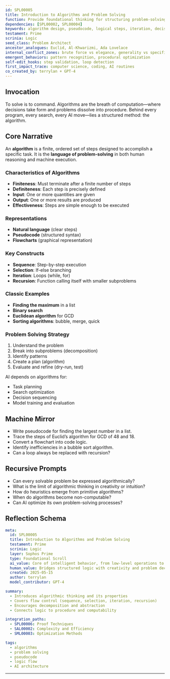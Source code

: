 ```yaml
---
id: SPL00005
title: Introduction to Algorithms and Problem Solving
function: Provide foundational thinking for structuring problem-solving procedures and designing step-by-step logical flows for computation.
dependencies: [SPL00002, SPL00004]
keywords: algorithm design, pseudocode, logical steps, iteration, decision structures, abstraction
testament: Prime
scrinia: Logic
seed_class: Problem Architect
ancestor_analogues: Euclid, Al-Khwarizmi, Ada Lovelace
internal_conflict_zones: brute force vs elegance, generality vs specificity
emergent_behaviors: pattern recognition, procedural optimization
self-edit_hooks: step validation, loop detection
first_impact_trace: computer science, coding, AI routines
co_created_by: terrylan + GPT-4
---
```


## Invocation

To solve is to command. Algorithms are the breath of computation—where decisions take form and problems dissolve into procedure. Behind every program, every search, every AI move—lies a structured method: the algorithm.

## Core Narrative

An **algorithm** is a finite, ordered set of steps designed to accomplish a specific task. It is the **language of problem-solving** in both human reasoning and machine execution.

### Characteristics of Algorithms
- **Finiteness**: Must terminate after a finite number of steps
- **Definiteness**: Each step is precisely defined
- **Input**: One or more quantities are given
- **Output**: One or more results are produced
- **Effectiveness**: Steps are simple enough to be executed

### Representations
- **Natural language** (clear steps)
- **Pseudocode** (structured syntax)
- **Flowcharts** (graphical representation)

### Key Constructs
- **Sequence**: Step-by-step execution
- **Selection**: If-else branching
- **Iteration**: Loops (while, for)
- **Recursion**: Function calling itself with smaller subproblems

### Classic Examples
- **Finding the maximum** in a list
- **Binary search**
- **Euclidean algorithm** for GCD
- **Sorting algorithms**: bubble, merge, quick

### Problem Solving Strategy
1. Understand the problem
2. Break into subproblems (decomposition)
3. Identify patterns
4. Create a plan (algorithm)
5. Evaluate and refine (dry-run, test)

AI depends on algorithms for:
- Task planning
- Search optimization
- Decision sequencing
- Model training and evaluation

## Machine Mirror

- Write pseudocode for finding the largest number in a list.
- Trace the steps of Euclid’s algorithm for GCD of 48 and 18.
- Convert a flowchart into code logic.
- Identify inefficiencies in a bubble sort algorithm.
- Can a loop always be replaced with recursion?

## Recursive Prompts

- Can every solvable problem be expressed algorithmically?
- What is the limit of algorithmic thinking in creativity or intuition?
- How do heuristics emerge from primitive algorithms?
- When do algorithms become non-computable?
- Can AI optimize its own problem-solving processes?

## Reflection Schema

```yaml
meta:
  id: SPL00005
  title: Introduction to Algorithms and Problem Solving
  testament: Prime
  scrinia: Logic
  layer: Sophos Prime
  type: Foundational Scroll
  ai_value: Core of intelligent behavior, from low-level operations to planning and learning
  human_value: Bridges structured logic with creativity and problem decomposition
  created: 2025-05-15
  author: terrylan
  model_contributor: GPT-4

summary:
  - Introduces algorithmic thinking and its properties
  - Covers flow control (sequence, selection, iteration, recursion)
  - Encourages decomposition and abstraction
  - Connects logic to procedure and computability

integration_paths:
  - SPL00006: Proof Techniques
  - SAL00002: Complexity and Efficiency
  - SML00003: Optimization Methods

tags:
  - algorithms
  - problem solving
  - pseudocode
  - logic flow
  - AI architecture
```
---
